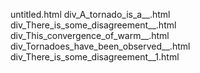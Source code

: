 untitled.html
div_A_tornado_is_a__.html
div_There_is_some_disagreement__.html
div_This_convergence_of_warm__.html
div_Tornadoes_have_been_observed__.html
div_There_is_some_disagreement__1.html
